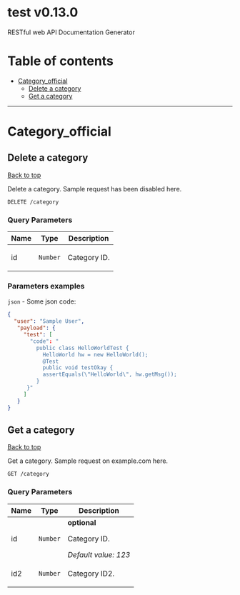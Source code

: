 <a name="top"></a>
# test v0.13.0

RESTful web API Documentation Generator

# Table of contents

- [Category_official](#Category_official)
  - [Delete a category](#Delete-a-category)
  - [Get a category](#Get-a-category)

___


# <a name='Category_official'></a> Category_official

## <a name='Delete-a-category'></a> Delete a category
[Back to top](#top)

<p>Delete a category. Sample request has been disabled here.</p>

```
DELETE /category
```

### Query Parameters

| Name     | Type       | Description                           |
|----------|------------|---------------------------------------|
| id | `Number` | <p>Category ID.</p> |

### Parameters examples

`json` - Some json code:

```json
{
  "user": "Sample User",
   "payload": {
     "test": [
       "code": "
         public class HelloWorldTest {
           HelloWorld hw = new HelloWorld();
           @Test
           public void testOkay {
           assertEquals(\"HelloWorld\", hw.getMsg());
         }
      }"
     ]
   }
}
```

## <a name='Get-a-category'></a> Get a category
[Back to top](#top)

<p>Get a category. Sample request on example.com here.</p>

```
GET /category
```

### Query Parameters

| Name     | Type       | Description                           |
|----------|------------|---------------------------------------|
| id | `Number` | **optional** <p>Category ID.</p>_Default value: 123_<br> |
| id2 | `Number` | <p>Category ID2.</p> |

